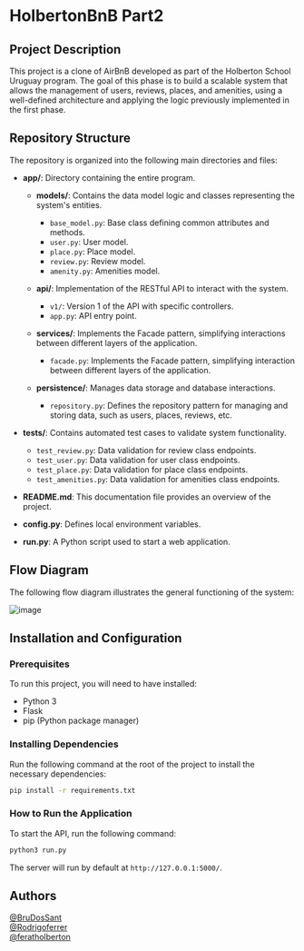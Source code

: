 # HolbertonBnB Part2

## Project Description

This project is a clone of AirBnB developed as part of the Holberton School Uruguay program. The goal of this phase is to build a scalable system that allows the management of users, reviews, places, and amenities, using a well-defined architecture and applying the logic previously implemented in the first phase.

## Repository Structure

The repository is organized into the following main directories and files:

- **app/**: Directory containing the entire program.

  - **models/**: Contains the data model logic and classes representing the system's entities.

    - `base_model.py`: Base class defining common attributes and methods.
    - `user.py`: User model.
    - `place.py`: Place model.
    - `review.py`: Review model.
    - `amenity.py`: Amenities model.

  - **api/**: Implementation of the RESTful API to interact with the system.

    - `v1/`: Version 1 of the API with specific controllers.
    - `app.py`: API entry point.

  - **services/**: Implements the Facade pattern, simplifying interactions between different layers of the application.
    - `facade.py`: Implements the Facade pattern, simplifying interaction between different layers of the application.

  - **persistence/**: Manages data storage and database interactions.
    - `repository.py`: Defines the repository pattern for managing and storing data, such as users, places, reviews, etc.

- **tests/**: Contains automated test cases to validate system functionality.

  - `test_review.py`: Data validation for review class endpoints.
  - `test_user.py`: Data validation for user class endpoints.
  - `test_place.py`: Data validation for place class endpoints.
  - `test_amenities.py`: Data validation for amenities class endpoints.

- **README.md**: This documentation file provides an overview of the project.

- **config.py**: Defines local environment variables.

- **run.py**: A Python script used to start a web application.

## Flow Diagram

The following flow diagram illustrates the general functioning of the system:

![image](https://github.com/user-attachments/assets/ff6c19cb-88f8-4e94-b66a-6af4a462ae4c)

## Installation and Configuration

### Prerequisites

To run this project, you will need to have installed:

- Python 3
- Flask
- pip (Python package manager)

### Installing Dependencies

Run the following command at the root of the project to install the necessary dependencies:

```bash
pip install -r requirements.txt
```

### How to Run the Application

To start the API, run the following command:

```bash
python3 run.py
```

The server will run by default at `http://127.0.0.1:5000/`.

## Authors

[@BruDosSant](https://github.com/BruDosSant)  
[@Rodrigoferrer](https://github.com/Rodrigoferrer)  
[@feratholberton](https://github.com/feratholberton)

